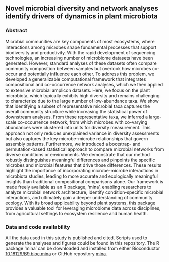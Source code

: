## Novel microbial diversity and network analyses identify drivers of dynamics in plant microbiota 

### Abstract
Microbial communities are key components of most ecosystems, where interactions among microbes shape fundamental processes that support biodiversity and productivity. With the rapid development of sequencing technologies, an increasing number of microbiome datasets have been generated. However, standard analyses of these datasets often compare community composition between samples but overlook how microbes co-occur and potentially influence each other. To address this problem, we developed a generalizable computational framework that integrates compositional and co-occurrence network analyses, which we then applied to extensive microbial amplicon datasets. Here, we focus on the plant microbiota, which typically exhibits high diversity and remains challenging to characterize due to the large number of low-abundance taxa. We show that identifying a subset of representative microbial taxa captures the overall community structure while increasing the statistical power of downstream analyses. From these representative taxa, we inferred a large-scale co-occurrence network, from which microbes with co-varying abundances were clustered into units for diversity measurement. This approach not only reduces unexplained variance in diversity assessments but also captures the key microbe–microbe relationships that govern assembly patterns. Furthermore, we introduced a bootstrap- and permutation-based statistical approach to compare microbial networks from diverse conditions or environments. We demonstrate that our method robustly distinguishes meaningful differences and pinpoints the specific microbes and microbial features that drive those differences. These results highlight the importance of incorporating microbe-microbe interactions in microbiota studies, leading to more accurate and ecologically meaningful insights than traditional compositional comparisons alone. Our framework is made freely available as an R package, ‘mina’, enabling researchers to analyze microbial network architecture, identify condition-specific microbial interactions, and ultimately gain a deeper understanding of community ecology. With its broad applicability beyond plant systems, this package provides a valuable tool for leveraging microbiome data across disciplines, from agricultural settings to ecosystem resilience and human health.

### Data and code availability
All the data used in this study is published and cited. Scripts used to generate the analyses and figures could be found in this repository. The R package ‘mina’ can be downloaded and installed from either Bioconductor [10.18129/B9.bioc.mina](https://www.bioconductor.org/packages/release/bioc/html/mina.html) or GitHub repository [mina](https://github.com/Guan06/mina).
